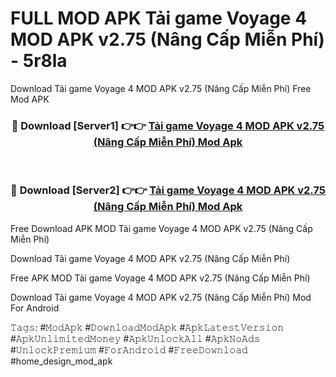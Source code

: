 # FULL MOD APK Tải game Voyage 4 MOD APK v2.75 (Nâng Cấp Miễn Phí) - 5r8la
Download Tải game Voyage 4 MOD APK v2.75 (Nâng Cấp Miễn Phí) Free Mod APK

<div align="center">
<h3>🔴 Download [Server1] 👉👉 <a href="https://apk-comot.site?title=Tải_game_Voyage_4_MOD_APK_v2.75_(Nâng_Cấp_Miễn_Phí)">Tải game Voyage 4 MOD APK v2.75 (Nâng Cấp Miễn Phí) Mod Apk</a></h3><br>

<h3>🔴 Download [Server2] 👉👉 <a href="https://apk-comot.site?title=Tải_game_Voyage_4_MOD_APK_v2.75_(Nâng_Cấp_Miễn_Phí)">Tải game Voyage 4 MOD APK v2.75 (Nâng Cấp Miễn Phí) Mod Apk</a></h3>
</div>


Free Download APK MOD Tải game Voyage 4 MOD APK v2.75 (Nâng Cấp Miễn Phí)

Download Tải game Voyage 4 MOD APK v2.75 (Nâng Cấp Miễn Phí) 

Free APK MOD Tải game Voyage 4 MOD APK v2.75 (Nâng Cấp Miễn Phí) 

Download Tải game Voyage 4 MOD APK v2.75 (Nâng Cấp Miễn Phí) Mod For Android

𝚃𝚊𝚐𝚜: #𝙼𝚘𝚍𝙰𝚙𝚔 #𝙳𝚘𝚠𝚗𝚕𝚘𝚊𝚍𝙼𝚘𝚍𝙰𝚙𝚔 #𝙰𝚙𝚔𝙻𝚊𝚝𝚎𝚜𝚝𝚅𝚎𝚛𝚜𝚒𝚘𝚗 #𝙰𝚙𝚔𝚄𝚗𝚕𝚒𝚖𝚒𝚝𝚎𝚍𝙼𝚘𝚗𝚎𝚢 #𝙰𝚙𝚔𝚄𝚗𝚕𝚘𝚌𝚔𝙰𝚕𝚕 #𝙰𝚙𝚔𝙽𝚘𝙰𝚍𝚜 #𝚄𝚗𝚕𝚘𝚌𝚔𝙿𝚛𝚎𝚖𝚒𝚞𝚖 #𝙵𝚘𝚛𝙰𝚗𝚍𝚛𝚘𝚒𝚍 #𝙵𝚛𝚎𝚎𝙳𝚘𝚠𝚗𝚕𝚘𝚊𝚍 #home_design_mod_apk